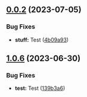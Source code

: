 ## [0.0.2](https://github.com/mueschm/denotest2/compare/v0.0.1...v0.0.2) (2023-07-05)


### Bug Fixes

* **stuff:** Test ([4b09a93](https://github.com/mueschm/denotest2/commit/4b09a938526f9e0dbf06c7cc9599b6c10a166d53))

## [1.0.6](https://github.com/mueschm/denotest/compare/v1.0.5...v1.0.6) (2023-06-30)


### Bug Fixes

* **test:** Test ([139b3a6](https://github.com/mueschm/denotest/commit/139b3a66d82a7ca219fd0959e4655d335f58ec05))

